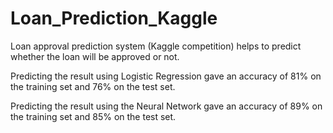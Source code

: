 # Loan_Prediction_Kaggle
Loan approval prediction system (Kaggle competition)
helps to predict whether the loan will be approved or not.

Predicting the result using Logistic Regression gave an accuracy of 81% on the training set and 76% on the test set.


Predicting the result using the Neural Network gave an accuracy of 89% on the training set and 85% on the test set.
